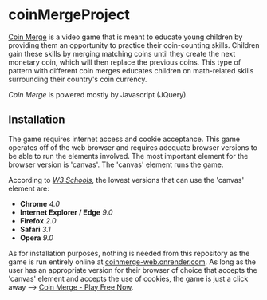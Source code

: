 # coinMergeProject
[Coin Merge](https://coinmerge-web.onrender.com) is a video game that is meant to educate young children by providing them an opportunity to practice their coin-counting skills. Children gain these skills by merging matching coins until they create the next monetary coin, which will then replace the previous coins. This type of pattern with different coin merges educates children on math-related skills surrounding their country's coin currency.

*Coin Merge* is powered mostly by Javascript (JQuery).

## Installation
The game requires internet access and cookie acceptance. This game operates off of the web browser and requires adequate browser versions to be able to run the elements involved. The most important element for the browser version is 'canvas'. The 'canvas' element runs the game.

According to [*W3 Schools*](https://www.w3schools.com/html/html5_canvas.asp), the lowest versions that can use the 'canvas' element are:
- **Chrome** *4.0*
- **Internet Explorer / Edge** *9.0*
- **Firefox** *2.0*
- **Safari** *3.1*
- **Opera** *9.0*

As for installation purposes, nothing is needed from this repository as the game is run entirely online at [coinmerge-web.onrender.com](https://coinmerge-web.onrender.com). As long as the user has an appropriate version for their browser of choice that accepts the 'canvas' element and accepts the use of cookies, the game is just a click away --> [Coin Merge - Play Free Now](https://coinmerge-web.onrender.com).